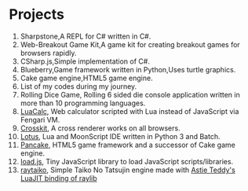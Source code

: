 # Projects

1. Sharpstone,A REPL for C# written in C#.
2. Web-Breakout Game Kit,A game kit for creating breakout games for browsers rapidly.
3. CSharp.js,Simple implementation of C#.
4. Blueberry,Game framework written in Python,Uses turtle graphics.
5. Cake game engine,HTML5 game engine.
6. List of my codes during my journey.
7. Rolling Dice Game, Rolling 6 sided die console application written in more than 10 programming languages.
8. [LuaCalc](https://github.com/Rabios/LuaCalc), Web calculator scripted with Lua instead of JavaScript via Fengari VM.
9. [Crosskit](https://github.com/Rabios/Crosskit), A cross renderer works on all browsers.
10. [Lotus](https://github.com/Rabios/Lotus), Lua and MoonScript IDE written in Python 3 and Batch.
11. [Pancake](https://github.com/Rabios/Pancake), HTML5 game framework and a successor of Cake game engine.
12. [load.js](https://github.com/Rabios/load.js), Tiny JavaScript library to load JavaScript scripts/libraries.
13. [raytaiko](https://github.com/Rabios/raytaiko), Simple Taiko No Tatsujin engine made with [Astie Teddy's LuaJIT binding of raylib](https://github.com/TSnake41/raylib-lua)
